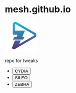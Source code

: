 <html>
<head>
<meta charset="utf-8">
<meta name="viewport" content="width=device-width, initial-scale=1">
<title>mesh</title>
</head>
<body>
<h1>mesh.github.io</h1>
<div ><img src="CydiaIcon.png" alt="" style="width:100px"; > </div>

<div class="name"><p>repo for tweaks</p></div>

<div><ul class="btns">

<li><div class="cydia"><a href="cydia://url/https://cydia.saurik.com/api/share#?source=mesh.github.io"><button class="cydiabtn">CYDIA</button></a></div></li>

<li><div class="sileo"> <a href="sileo://source/mesh.github.io"><button class="sileobtn">SILEO</button> </a></div></li>

<li><div class="zebra"><a href="zbra://sources/add/mesh.github.io/"><button class="zebrabtn">ZEBRA</button> </a></div></li>

</ul></div>
</body>
</html>

